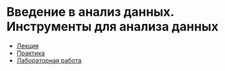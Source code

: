 # Введение в анализ данных. Инструменты для анализа данных

- [Лекция](./lec/lec.md)
- [Практика](./prc/prc.md)
- [Лабораторная работа](./lab/lab.md)
